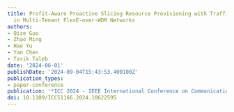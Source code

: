 ```yaml
---
title: Profit-Aware Proactive Slicing Resource Provisioning with Traffic Uncertainty
  in Multi-Tenant FlexE-over-WDM Networks
authors:
- Qize Guo
- Zhao Ming
- Hao Yu
- Yan Chen
- Tarik Taleb
date: '2024-06-01'
publishDate: '2024-09-04T15:43:53.400100Z'
publication_types:
- paper-conference
publication: '*ICC 2024 - IEEE International Conference on Communications*'
doi: 10.1109/ICC51166.2024.10622595
---
```

